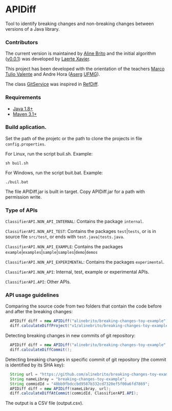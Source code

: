 # APIDiff
Tool to identify breaking changes and non-breaking changes between  versions of a Java library.

### Contributors
The current version is maintained by [Aline Brito](https://github.com/alinebrito) and the initial algorithm ([v0.0.1](https://github.com/alinebrito/apidiff/releases/tag/v0.0.1)) was developed by [Laerte Xavier](https://github.com/xavierlaerte). 

This project has been developed  with the orientation of the teachers [Marco Tulio Valente](https://github.com/mtov) and Andre Hora ([Aserg](http://aserg.labsoft.dcc.ufmg.br/) [UFMG](https://www.ufmg.br/)).

The class [GitService](https://github.com/alinebrito/apidiff/blob/master/src/main/java/br/ufmg/dcc/labsoft/apidiff/detect/diff/service/git/GitService.java) was inspired in [RefDiff](https://github.com/aserg-ufmg/RefDiff.git).

### Requirements

* [Java 1.8+](http://www.oracle.com/technetwork/java/javase/downloads/jdk8-downloads-2133151.html)
* [Maven 3.1+](https://maven.apache.org/download.cgi)

### Build aplication.

Set the path of the projetc or the path to clone the projects in file `config.properties`.

For Linux, run the script buil.sh. Example:

```
sh buil.sh
```
For Windows, run the script buit.bat. Example:

```
./buil.bat
```
The file APIDiff.jar is built  in target. Copy APIDiff.jar for a path with permission write.

### Type of APIs

`ClassifierAPI.NON_API_INTERNAL`: Contains the package `internal`.

`ClassifierAPI.NON_API_TEST`: Contains the packages `test`|`tests`, or is in source file `src/test`, or ends with `test.java|tests.java`.

`ClassifierAPI.NON_API_EXAMPLE`: Contains the packages `example`|`examples`|`sample`|`samples`|`demo`|`demos`

`ClassifierAPI.NON_API_EXPERIMENTAL`: Contains the packages `experimental`.

`ClassifierAPI.NON_API`: Internal, test, example or experimental APIs.

`ClassifierAPI.API`: Other APIs.

### API usage guidelines

Comparing the source code from two folders that contain the code before and after the breaking changes:

```java
  APIDiff diff = new APIDiff("alinebrito/breaking-changes-toy-example");
  diff.calculateDiffProject("v1/alinebrito/breaking-changes-toy-example", "v2/alinebrito/breaking-changes-toy-example", ClassifierAPI.API);
```
Detecting breaking changes in new commits of git repository:
```java
  APIDiff diff = new APIDiff("alinebrito/breaking-changes-toy-example", "https://github.com/alinebrito/breaking-changes-toy-example.git");
  diff.calculateDiffCommit();
```
Detecting breaking changes in specific commit of git repository (the commit is identified by its SHA key):
```java
  String url = "https://github.com/alinebrito/breaking-changes-toy-example.git";
  String nameLibray = "breaking-changes-toy-example";
  String commidId = "48bb9fbdccbd9587b332cd7320ef5f00a6fd7869";
  APIDiff diff = new APIDiff(nameLibray, url);
  diff.calculateDiffAtCommit(commidId, ClassifierAPI.API);
```
The output is a CSV file (output.csv).

